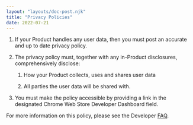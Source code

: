```yaml
---
layout: "layouts/doc-post.njk"
title: "Privacy Policies"
date: 2022-07-21
---
```


1. If your Product handles any user data, then you must post an accurate and up to date privacy policy.

1. The privacy policy must, together with any in-Product disclosures, comprehensively disclose:

    1. How your Product collects, uses and shares user data

    1. All parties the user data will be shared with.

1. You must make the policy accessible by providing a link in the designated Chrome Web Store
   Developer Dashboard field.

For more information on this policy, please see the Developer [FAQ][faq].

[faq]: /docs/webstore/user_data/
